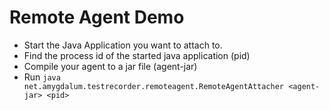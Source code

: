 # Remote Agent Demo

* Start the Java Application you want to attach to.
* Find the process id of the started java application (pid)
* Compile your agent to a jar file (agent-jar)
* Run `java net.amygdalum.testrecorder.remoteagent.RemoteAgentAttacher <agent-jar> <pid>`